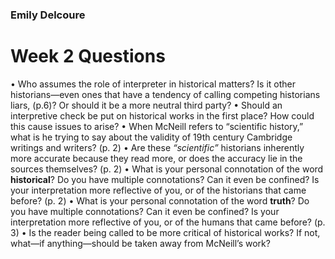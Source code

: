 ### **Emily Delcoure**
# Week 2 Questions
•	Who assumes the role of interpreter in historical matters? Is it other historians—even ones that have a tendency of calling competing historians liars, (p.6)? Or should it be a more neutral third party?
•	Should an interpretive check be put on historical works in the first place? How could this cause issues to arise? 
•	When McNeill refers to “scientific history,” what is he trying to say about the validity of 19th century Cambridge writings and writers? (p. 2)
•	Are these *“scientific”* historians inherently more accurate because they read more, or does the accuracy lie in the sources themselves? (p. 2)
•	What is your personal connotation of the word **historical**? Do you have multiple connotations? Can it even be confined? Is your interpretation more reflective of you, or of the historians that came before? (p. 2)
•	What is your personal connotation of the word **truth**? Do you have multiple connotations? Can it even be confined? Is your interpretation more reflective of you, or of the humans that came before? (p. 3)
•	Is the reader being called to be more critical of historical works? If not, what—if anything—should be taken away from McNeill’s work?
